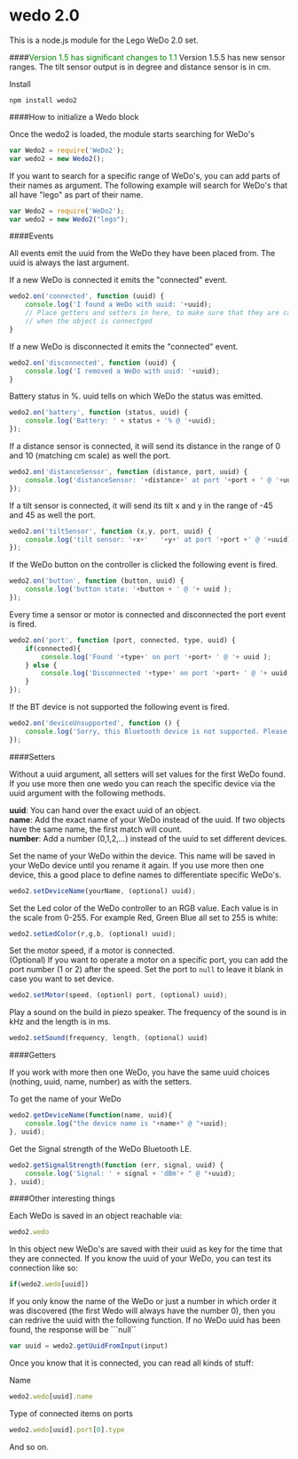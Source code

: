 # wedo 2.0

This is a node.js module for the Lego WeDo 2.0 set.


####<font style="color:green;">Version 1.5 has significant changes to 1.1</font>
Version 1.5.5 has new sensor ranges. 
The tilt sensor output is in degree and distance sensor is in cm.


Install

~~~~shell
npm install wedo2
~~~~


####How to initialize a Wedo block

Once the wedo2 is loaded, the module starts searching for WeDo's
~~~~js
var Wedo2 = require('WeDo2');
var wedo2 = new Wedo2();
~~~~

If you want to search for a specific range of WeDo's, you can add parts of their names as argument.
The following example will search for WeDo's that all have "lego" as part of their name.

~~~~js
var Wedo2 = require('WeDo2');
var wedo2 = new Wedo2("lego");
~~~~

####Events

All events emit the uuid from the WeDo they have been placed from.
The uuid is always the last argument.

If a new WeDo is connected it emits the "connected" event.

~~~~js
wedo2.on('connected', function (uuid) {
    console.log('I found a WeDo with uuid: '+uuid);
    // Place getters and setters in here, to make sure that they are called,
    // when the object is connectged
}
~~~~

If a new WeDo is disconnected it emits the "connected" event.
~~~~js
wedo2.on('disconnected', function (uuid) {
    console.log('I removed a WeDo with uuid: '+uuid);
}
~~~~

Battery status in %. uuid tells on which WeDo the status was emitted.
~~~~js
wedo2.on('battery', function (status, uuid) {
    console.log('Battery: ' + status + '% @ '+uuid);
});
~~~~

If a distance sensor is connected, it will send its 
distance in the range of 0 and 10 (matching cm scale) as well the port.
~~~~js
wedo2.on('distanceSensor', function (distance, port, uuid) {
	console.log('distanceSensor: '+distance+' at port '+port + ' @ '+uuid);
});
~~~~

If a tilt sensor is connected, it will send its 
tilt x and y in the range of -45 and 45 as well the port.
~~~~js
wedo2.on('tiltSensor', function (x,y, port, uuid) {
    console.log('tilt sensor: '+x+'   '+y+' at port '+port +' @ '+uuid);
});
~~~~

If the WeDo button on the controller is clicked the following event is fired.
~~~~js
wedo2.on('button', function (button, uuid) {
	console.log('button state: '+button + ' @ '+ uuid );
});
~~~~

Every time a sensor or motor is connected and disconnected the port event is fired.
~~~~js
wedo2.on('port', function (port, connected, type, uuid) {
	if(connected){
		console.log('Found '+type+' on port '+port+ ' @ '+ uuid );
	} else {
		console.log('Disconnected '+type+' on port '+port+ ' @ '+ uuid );
	}
});
~~~~

If the BT device is not supported the following event is fired.
~~~~js
wedo2.on('deviceUnsupported', function () {
	console.log('Sorry, this Bluetooth device is not supported. Please use BT4.0 adapter.');
});
~~~~

####Setters

Without a uuid argument, all setters will set values for the first WeDo found.
If you use more then one wedo you can reach the specific device via the uuid argument with the following methods.

<b>uuid</b>: You can hand over the exact uuid of an object.<br>
<b>name</b>: Add the exact name of your WeDo instead of the uuid. If two objects have the same name, the first match will count.<br>
<b>number</b>: Add a number (0,1,2,...) instead of the uuid to set different devices.

Set the name of your WeDo within the device. This name will be saved in your WeDo device until you rename it again. If you use more then one device, this a good place to define names to differentiate specific WeDo's.
~~~~js
wedo2.setDeviceName(yourName, (optional) uuid);
~~~~

Set the Led color of the WeDo controller to an RGB value.
Each value is in the scale from 0-255.
For example Red, Green Blue all set to 255 is white:
~~~~js
wedo2.setLedColor(r,g,b, (optional) uuid); 
~~~~

Set the motor speed, if a motor is connected.<br>
(Optional) If you want to operate a motor on a specific port,
you can add the port number (1 or 2) after the speed.
Set the port to ```null``` to leave it blank in case you want to set device.
~~~~js
wedo2.setMotor(speed, (optionl) port, (optional) uuid);
~~~~

Play a sound on the build in piezo speaker.
The frequency of the sound is in kHz and the length is in ms.

~~~~js
wedo2.setSound(frequency, length, (optional) uuid)
~~~~


####Getters	
		
If you work with more then one WeDo, you have the same uuid choices (nothing, uuid, name, number) as with the setters.		
		
To get the name of your WeDo
~~~~js
wedo2.getDeviceName(function(name, uuid){
    console.log("the device name is "+name+" @ "+uuid);
}, uuid);
~~~~

Get the Signal strength of the WeDo Bluetooth LE.

~~~~js
wedo2.getSignalStrength(function (err, signal, uuid) {
	console.log('Signal: ' + signal + 'dBm'+ " @ "+uuid);
}, uuid);
~~~~

####Other interesting things
	
Each WeDo is saved in an object reachable via:

~~~~js
wedo2.wedo
~~~~

In this object new WeDo's are saved with their uuid as key for the time that they are connected.
If you know the uuid of your WeDo, you can test its connection like so: 
~~~~js
if(wedo2.wedo[uuid])
~~~~

If you only know the name of the WeDo or just a number in which order it was discovered (the first Wedo will always have the number 0),
then you can redrive the uuid with the following function. If no WeDo uuid has been found, the response will be ```null``

~~~~js
var uuid = wedo2.getUuidFromInput(input)
~~~~

Once you know that it is connected, you can read all kinds of stuff:

Name
~~~~js
wedo2.wedo[uuid].name
~~~~

Type of connected items on ports
~~~~js
wedo2.wedo[uuid].port[0].type
~~~~

And so on.

